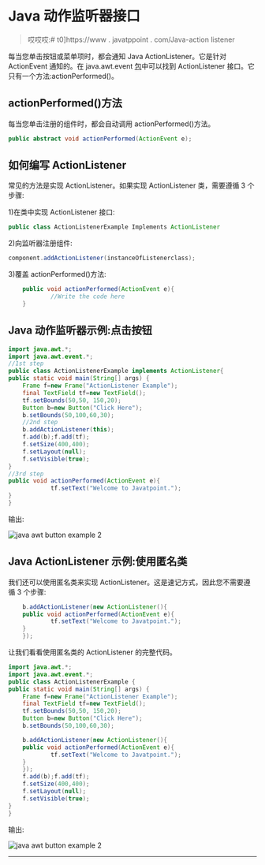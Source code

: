 # Java 动作监听器接口

> 哎哎哎:# t0]https://www . javatppoint . com/Java-action listener

每当您单击按钮或菜单项时，都会通知 Java ActionListener。它是针对 ActionEvent 通知的。在 java.awt.event [包](package)中可以找到 ActionListener 接口。它只有一个方法:actionPerformed()。

## actionPerformed()方法

每当您单击注册的组件时，都会自动调用 actionPerformed()方法。

```java
public abstract void actionPerformed(ActionEvent e);

```

## 如何编写 ActionListener

常见的方法是实现 ActionListener。如果实现 ActionListener 类，需要遵循 3 个步骤:

1)在类中实现 ActionListener 接口:

```java
public class ActionListenerExample Implements ActionListener

```

2)向监听器注册组件:

```java
component.addActionListener(instanceOfListenerclass);

```

3)覆盖 actionPerformed()方法:

```java
	public void actionPerformed(ActionEvent e){
            //Write the code here
	}

```

## Java 动作监听器示例:点击按钮

```java
import java.awt.*;
import java.awt.event.*;
//1st step
public class ActionListenerExample implements ActionListener{
public static void main(String[] args) {
	Frame f=new Frame("ActionListener Example");
	final TextField tf=new TextField();
	tf.setBounds(50,50, 150,20);
	Button b=new Button("Click Here");
	b.setBounds(50,100,60,30);
    //2nd step
	b.addActionListener(this);
	f.add(b);f.add(tf);
	f.setSize(400,400);
	f.setLayout(null);
	f.setVisible(true);	
}
//3rd step
public void actionPerformed(ActionEvent e){
            tf.setText("Welcome to Javatpoint.");
}
}

```

输出:

![java awt button example 2](../img/e7efbda0e9f350b36c8df822b2c244cf.png)

## Java ActionListener 示例:使用匿名类

我们还可以使用匿名类来实现 ActionListener。这是速记方式，因此您不需要遵循 3 个步骤:

```java
	b.addActionListener(new ActionListener(){
	public void actionPerformed(ActionEvent e){
            tf.setText("Welcome to Javatpoint.");
	}
	});

```

让我们看看使用匿名类的 ActionListener 的完整代码。

```java
import java.awt.*;
import java.awt.event.*;
public class ActionListenerExample {
public static void main(String[] args) {
	Frame f=new Frame("ActionListener Example");
	final TextField tf=new TextField();
	tf.setBounds(50,50, 150,20);
	Button b=new Button("Click Here");
	b.setBounds(50,100,60,30);

	b.addActionListener(new ActionListener(){
	public void actionPerformed(ActionEvent e){
            tf.setText("Welcome to Javatpoint.");
	}
	});
	f.add(b);f.add(tf);
	f.setSize(400,400);
	f.setLayout(null);
	f.setVisible(true);	
}
}

```

输出:

![java awt button example 2](../img/e7efbda0e9f350b36c8df822b2c244cf.png)

* * *